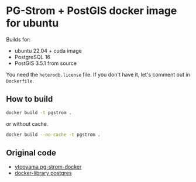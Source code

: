 # PG-Strom + PostGIS docker image for ubuntu

Builds for:

- ubuntu 22.04 + cuda image
- PostgreSQL 16
- PostGIS 3.5.1 from source

You need the `heterodb.license` file.
If you don't have it, let's comment out in `Dockerfile`.

## How to build

```sh
docker build -t pgstrom .
```

or without cache.

```sh
docker build --no-cache -t pgstrom .
```

## Original code

- [ytooyama pg-strom-docker](https://github.com/ytooyama/pg-strom-docker)
- [docker-library postgres](https://github.com/docker-library/postgres)
